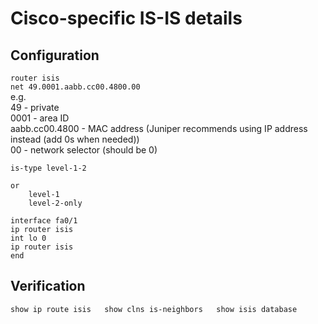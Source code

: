 # Cisco-specific IS-IS details

## Configuration
`router isis`  
`net 49.0001.aabb.cc00.4800.00`  
    e.g.  
        49 - private  
        0001 - area ID  
        aabb.cc00.4800 - MAC address (Juniper recommends using IP address instead (add 0s when needed))  
        00 - network selector (should be 0)  

`is-type level-1-2`  

    or
        level-1
        level-2-only

`interface fa0/1`  
`ip router isis`  
`int lo 0`  
`ip router isis`  
`end`  

## Verification
`show ip route isis  
show clns is-neighbors  
show isis database`  
